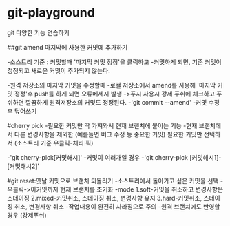# git-playground
git 다양한 기능 연습하기

##git amend 마지막에 사용한 커밋에 추가하기

-소스트리 기준 : 커밋할때 '마지막 커밋 정정'을 클릭하고 
-커밋하게 되면, 기존 커밋이 정정되고 새로운 커밋이 추가되지 않는다.

-원격 저장소의 마지막 커밋을 수정할때
-로컬 저장소에서 amend를 사용해 '마지막 커밋 정정'후 push를 하게 되면 오류메세지 발생
->푸시 사용시 강제 푸쉬에 체크하고 푸쉬하면 깔끔하게 원격저장소의 커밋도 정정된다.
-'git commit --amend'
-커밋 수정 후 덮어쓰기

#cherry pick
-필요한 커밋만 딱 가져와서 현재 브랜치에 붙이는 기능
-현재 브랜치에서 다른 변경사항을 제외한 (예를들면 버그 수정 등 중요한 커밋) 
필요한 커밋만 선택하서 (소스트리 기준 우클릭-체리 픽)

-'git cherry-pick[커밋해시]'
-커밋이 여러개일 경우
-'git cherry-pick [커밋해시1]-[커밋해시2]'

#git reset:옛날 커밋으로 브랜치 되돌리기
-소스트리에서 돌아가고 싶은 커밋을 선택
-우클릭->이커밋까지 현재 브랜치를 초기화
-mode 
      1.soft-커밋을 취소하고 변경사항은 스테이징
      2.mixed-커밋취소, 스테이징 취소, 변경사항 유지
      3.hard-커밋취소, 스테이징 취소, 변경사항 취소
            -작업내용이 완전히 사라짐으로 주의
            -원격 브랜치에도 반영할 경우 (강제푸쉬)